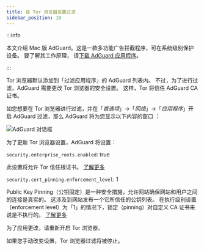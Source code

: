 ```yaml
---
title: 在 Tor 浏览器设置过滤
sidebar_position: 10
---
```


:::info

本文介绍 Mac 版 AdGuard。这是一款多功能广告拦截程序，可在系统级别保护设备。 要了解其工作原理， 请[下载 AdGuard 应用程序](https://agrd.io/download-kb-adblock)。

:::

Tor 浏览器默认添加到「过滤应用程序」的 AdGuard 列表内。 不过，为了进行过滤，AdGuard 需要更改 Tor 浏览器的安全设置。 这样，Tor 将信任 AdGuard CA 证书。

如您想要在 Tor 浏览器进行过滤，并在「*首选项*」→「*网络*」→「*应用程序*」开启 AdGuard 过滤，那么 AdGuard 将为您显示以下内容的窗口 ：

![AdGuard 对话框](https://cdn.adtidy.org/content/kb/ad_blocker/mac/tor-setup.png)

为了更新 Tor 浏览器设置，AdGuard 将设置：

`security.enterprise_roots.enabled`: true

此设置将允许 Tor 信任根证书。 [了解更多](https://support.mozilla.org/en-US/kb/setting-certificate-authorities-firefox)

`security.cert_pinning.enforcement_level`: 1

Public Key Pinning（公钥固定）是一种安全措施，允许网站确保网站和用户之间的连接是真实的。 这涉及到网站发布一个它所信任的公钥列表。 在执行级别设置（enforcement level）为「1」的情况下，锁定（pinning）对自定义 CA 证书来说是不执行的。 [了解更多](https://wiki.mozilla.org/SecurityEngineering/Public_Key_Pinning)

为了应用更改，请重新开启 Tor 浏览器。

如果您手动改变设置，Tor 浏览器过滤将被停止。
